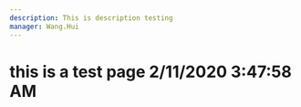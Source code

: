 ```yaml
---
description: This is description testing
manager: Wang.Hui
---
```

# this is a test page 2/11/2020 3:47:58 AM